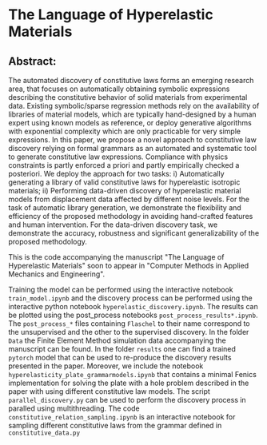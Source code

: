 # The Language of Hyperelastic Materials 

## Abstract: 

The automated discovery of constitutive laws forms an emerging research area, that focuses on automatically obtaining symbolic expressions describing the constitutive behavior of solid materials from experimental data. Existing symbolic/sparse regression methods rely on the availability of libraries of material models, which are typically hand-designed by a human expert using known models as reference, or deploy generative algorithms with exponential complexity which are only practicable for very simple expressions. In this paper, we propose a novel approach to constitutive law discovery relying on formal grammars as an automated and systematic tool to generate constitutive law expressions. Compliance with physics constraints is partly enforced a priori and partly empirically checked a posteriori. We deploy the approach for two tasks: i) Automatically generating a library of valid constitutive laws for hyperelastic isotropic materials; ii) Performing data-driven discovery of hyperelastic material models from displacement data affected by different noise levels. For the task of automatic library generation, we demonstrate the flexibility and efficiency of the proposed methodology in avoiding hand-crafted features and human intervention. For the data-driven discovery task, we demonstrate the accuracy, robustness and significant generalizability of the proposed methodology.

This is the code accompanying the manuscript "The Language of Hyperelastic Materials" soon to appear in "Computer Methods in Applied Mechanics and Engineering". 

Training the model can be performed using the interactive notebook ```train_model.ipynb``` and the discovery process can be performed using the interactive python notebook  ```hyperelastic_discovery.ipynb```. The results can be plotted using the post_process notebooks ```post_process_results*.ipynb```. The ```post_process_*``` files containing ```Flaschel``` to their name correspond to the unsupervised and the other to the supervised discovery. In the folder ```Data``` the Finite Element Method simulation data accompanying the manuscript can be found. In the folder ```results``` one can find a trained ```pytorch``` model that can be used to re-produce the discovery results presented in the paper. Moreover, we include the notebook ```hyperelasticity_plate_grammarmodels.ipynb``` that contains a minimal Fenics implementation for solving the plate with a hole problem described in the paper with using different constitutive law models. The script ```parallel_discovery.py```
can be used to perform the discovery process in paralled using multithreading. The code ```constitutive_relation_sampling.ipynb``` is an interactive notebook for sampling different constitutive laws from the grammar defined in ```constitutive_data.py```

